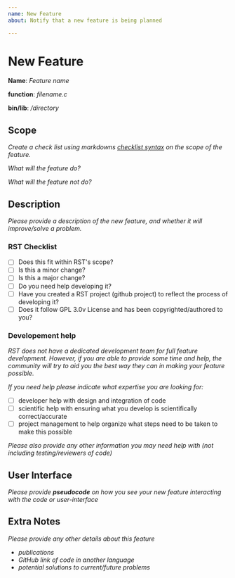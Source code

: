 ```yaml
---
name: New Feature
about: Notify that a new feature is being planned

---
```


# New Feature

**Name**: *Feature name*

**function**:  *filename.c* 

**bin/lib**: */directory*

## Scope

*Create a check list using markdowns [checklist syntax](https://help.github.com/en/github/managing-your-work-on-github/about-task-lists) on the scope of the feature.*

*What will the feature do?*

*What will the feature not do?* 

## Description

*Please provide a description of the new feature, and whether it will improve/solve a problem.*

### RST Checklist 

-  [ ] Does this fit within RST's scope? 
-  [ ] Is this a minor change?
-  [ ] Is this a major change?
-  [ ] Do you need help developing it? 
-  [ ] Have you created a RST project (github project) to reflect the process of developing it? 
-  [ ] Does it follow GPL 3.0v License and has been copyrighted/authored to you? 

### Developement help

*RST does not have a dedicated development team for full feature development. 
However, if you are able to provide some time and help, the community will try to aid you the best way they can in making your feature possible.*

*If you need help please indicate what expertise you are looking for:*
- [ ] developer help with design and integration of code
- [ ] scientific help with ensuring what you develop is scientifically correct/accurate
- [ ] project management to help organize what steps need to be taken to make this possible 

*Please also provide any other information you may need help with (not including testing/reviewers of code)*

## User Interface 

*Please provide **pseudocode** on how you see your new feature interacting with the code or user-interface*

## Extra Notes

*Please provide any other details about this feature*
- *publications*
- *GitHub link of code in another language*
- *potential solutions to current/future problems*
